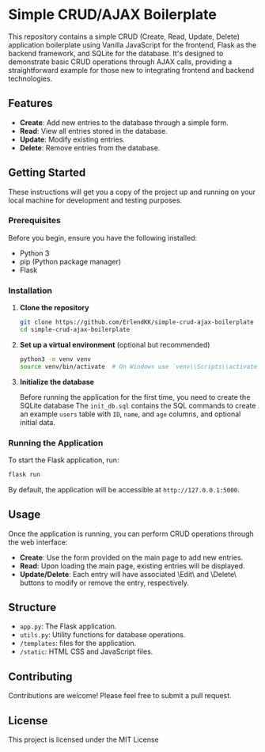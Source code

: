 # Simple CRUD/AJAX Boilerplate

This repository contains a simple CRUD (Create, Read, Update, Delete) application boilerplate using Vanilla JavaScript for the frontend, Flask as the backend framework, and SQLite for the database. It's designed to demonstrate basic CRUD operations through AJAX calls, providing a straightforward example for those new to integrating frontend and backend technologies.

## Features

- **Create**: Add new entries to the database through a simple form.
- **Read**: View all entries stored in the database.
- **Update**: Modify existing entries.
- **Delete**: Remove entries from the database.

## Getting Started

These instructions will get you a copy of the project up and running on your local machine for development and testing purposes.

### Prerequisites

Before you begin, ensure you have the following installed:
- Python 3
- pip (Python package manager)
- Flask

### Installation

1. **Clone the repository**

   ```bash
   git clone https://github.com/ErlendKK/simple-crud-ajax-boilerplate
   cd simple-crud-ajax-boilerplate
   ```

2. **Set up a virtual environment** (optional but recommended)

   ```bash
   python3 -m venv venv
   source venv/bin/activate  # On Windows use `venv\\Scripts\\activate`
   ```

3. **Initialize the database**

   Before running the application for the first time, you need to create the SQLite database
   The `init_db.sql` contains the SQL commands to create an example `users` table with `ID`, `name`, and `age` columns, and optional initial data.

### Running the Application

To start the Flask application, run:

```bash
flask run
```

By default, the application will be accessible at `http://127.0.0.1:5000`.

## Usage

Once the application is running, you can perform CRUD operations through the web interface:

- **Create**: Use the form provided on the main page to add new entries.
- **Read**: Upon loading the main page, existing entries will be displayed.
- **Update/Delete**: Each entry will have associated \Edit\ and \Delete\ buttons to modify or remove the entry, respectively.

## Structure

- `app.py`: The Flask application.
- `utils.py`: Utility functions for database operations.
- `/templates`:  files for the application.
- `/static`: HTML CSS and JavaScript files.

## Contributing

Contributions are welcome! Please feel free to submit a pull request.

## License

This project is licensed under the MIT License
